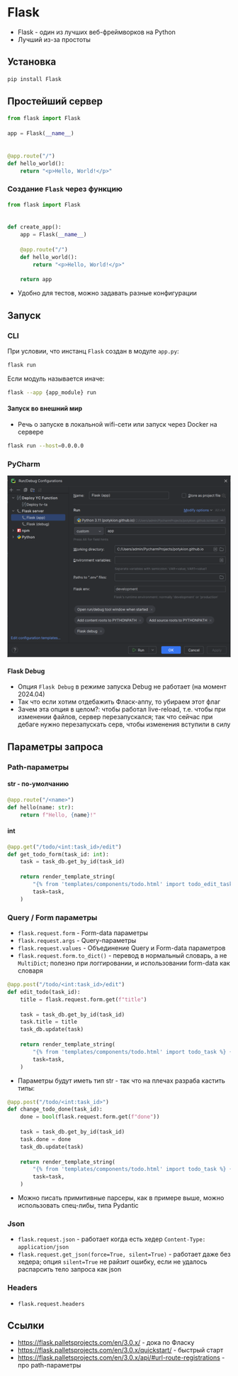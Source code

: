 # Flask

- Flask - один из лучших веб-фреймворков на Python
- Лучший из-за простоты

## Установка

```sh
pip install Flask
```

## Простейший сервер

```python
from flask import Flask

app = Flask(__name__)


@app.route("/")
def hello_world():
    return "<p>Hello, World!</p>"
```

### Создание `Flask` через функцию

```python
from flask import Flask


def create_app():
    app = Flask(__name__)

    @app.route("/")
    def hello_world():
        return "<p>Hello, World!</p>"

    return app
```

- Удобно для тестов, можно задавать разные конфигурации


## Запуск

### CLI

При условии, что инстанц `Flask` создан в модуле `app.py`:

```sh
flask run
```

Если модуль называется иначе:

```sh
flask --app {app_module} run
```

#### Запуск во внешний мир

- Речь о запуске в локальной wifi-сети или запуск через Docker на сервере

```sh
flask run --host=0.0.0.0
```

### PyCharm

![img.png](../../static/images/tech/flask/flask-run.png)

#### Flask Debug

- Опция `Flask Debug` в режиме запуска Debug не работает (на момент 2024.04)
- Так что если хотим отдебажить Фласк-аппу, то убираем этот флаг
- Зачем эта опция в целом?: чтобы работал live-reload, т.е. чтобы при изменении файлов, сервер перезапускался; так что
  сейчас при дебаге нужно перезапускать серв, чтобы изменения вступили в силу

## Параметры запроса

### Path-параметры

#### str - по-умолчанию

```python
@app.route("/<name>")
def hello(name: str):
    return f"Hello, {name}!"
```

#### int

```python
@app.get("/todo/<int:task_id>/edit")
def get_todo_form(task_id: int):
    task = task_db.get_by_id(task_id)

    return render_template_string(
        "{% from 'templates/components/todo.html' import todo_edit_task_form %} {{ todo_edit_task_form(task) }}",
        task=task,
    )
```

### Query / Form параметры

- `flask.request.form` - Form-data параметры
- `flask.request.args` - Query-параметры
- `flask.request.values` - Объединение Query и Form-data параметров
- `flask.request.form.to_dict()` - перевод в нормальный словарь, а не `MultiDict`; полезно при логгировании, и
  использовании form-data как словаря

```python
@app.post("/todo/<int:task_id>/edit")
def edit_todo(task_id):
    title = flask.request.form.get(f"title")

    task = task_db.get_by_id(task_id)
    task.title = title
    task_db.update(task)

    return render_template_string(
        "{% from 'templates/components/todo.html' import todo_task %} {{ todo_task(task) }}",
        task=task,
    )
```

- Параметры будут иметь тип str - так что на плечах разраба кастить типы:

```python
@app.post("/todo/<int:task_id>")
def change_todo_done(task_id):
    done = bool(flask.request.form.get(f"done"))

    task = task_db.get_by_id(task_id)
    task.done = done
    task_db.update(task)

    return render_template_string(
        "{% from 'templates/components/todo.html' import todo_task %} {{ todo_task(task) }}",
        task=task,
    )
```

- Можно писать примитивные парсеры, как в примере выше, можно использовать спец-либы, типа Pydantic

### Json

- `flask.request.json` - работает когда есть хедер `Content-Type: application/json`
- `flask.request.get_json(force=True, silent=True)` - работает даже без хедера; опция `silent=True` не райзит ошибку,
  если не удалось распарсить тело запроса как json

### Headers

- `flask.request.headers`

## Ссылки

- https://flask.palletsprojects.com/en/3.0.x/ - дока по Фласку
- https://flask.palletsprojects.com/en/3.0.x/quickstart/ - быстрый старт
- https://flask.palletsprojects.com/en/3.0.x/api/#url-route-registrations - про path-параметры